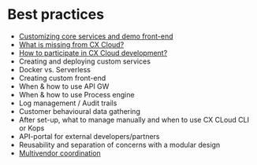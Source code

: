 # Best practices

* [Customizing core services and demo front-end](customize-core-demo.md)
* [What is missing from CX Cloud?](what-is-missing.md)
* [How to participate in CX Cloud development?](how-to-participate.md)
* Creating and deploying custom services
* Docker vs. Serverless
* Creating custom front-end 
* When & how to use API GW
* When & how to use Process engine
* Log management / Audit trails
* Customer behavioural data gathering
* After set-up, what to manage manually and when to use CX CLoud CLI or Kops
* API-portal for external developers/partners
* Reusability and separation of concerns with a modular design
* [Multivendor coordination](multivendor-coordination.md)

